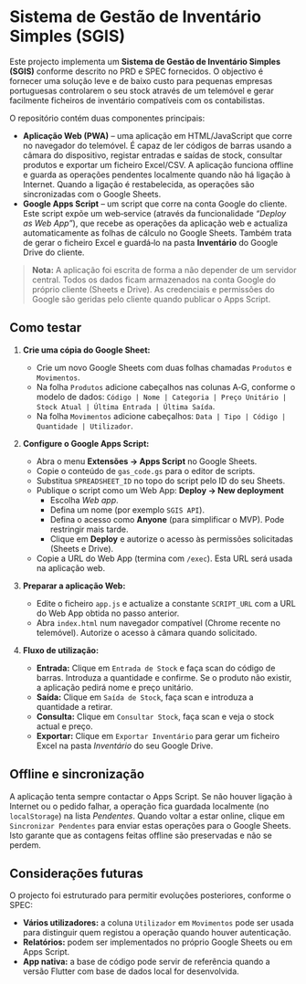 # Sistema de Gestão de Inventário Simples (SGIS)

Este projecto implementa um **Sistema de Gestão de Inventário Simples (SGIS)** conforme descrito no PRD e SPEC fornecidos.  O objectivo é fornecer uma solução leve e de baixo custo para pequenas empresas portuguesas controlarem o seu stock através de um telemóvel e gerar facilmente ficheiros de inventário compatíveis com os contabilistas.

O repositório contém duas componentes principais:

* **Aplicação Web (PWA)** – uma aplicação em HTML/JavaScript que corre no navegador do telemóvel.  É capaz de ler códigos de barras usando a câmara do dispositivo, registar entradas e saídas de stock, consultar produtos e exportar um ficheiro Excel/CSV.  A aplicação funciona offline e guarda as operações pendentes localmente quando não há ligação à Internet.  Quando a ligação é restabelecida, as operações são sincronizadas com o Google Sheets.
* **Google Apps Script** – um script que corre na conta Google do cliente.  Este script expõe um web‑service (através da funcionalidade *“Deploy as Web App”*), que recebe as operações da aplicação web e actualiza automaticamente as folhas de cálculo no Google Sheets.  Também trata de gerar o ficheiro Excel e guardá‑lo na pasta **Inventário** do Google Drive do cliente.

> **Nota:** A aplicação foi escrita de forma a não depender de um servidor central.  Todos os dados ficam armazenados na conta Google do próprio cliente (Sheets e Drive).  As credenciais e permissões do Google são geridas pelo cliente quando publicar o Apps Script.

## Como testar

1. **Crie uma cópia do Google Sheet:**
   - Crie um novo Google Sheets com duas folhas chamadas `Produtos` e `Movimentos`.
   - Na folha `Produtos` adicione cabeçalhos nas colunas A‑G, conforme o modelo de dados: `Código | Nome | Categoria | Preço Unitário | Stock Atual | Última Entrada | Última Saída`.
   - Na folha `Movimentos` adicione cabeçalhos: `Data | Tipo | Código | Quantidade | Utilizador`.

2. **Configure o Google Apps Script:**
   - Abra o menu **Extensões → Apps Script** no Google Sheets.
   - Copie o conteúdo de `gas_code.gs` para o editor de scripts.
   - Substitua `SPREADSHEET_ID` no topo do script pelo ID do seu Sheets.
   - Publique o script como um Web App: **Deploy → New deployment**
     - Escolha *Web app*.
     - Defina um nome (por exemplo `SGIS API`).
     - Defina o acesso como **Anyone** (para simplificar o MVP).  Pode restringir mais tarde.
     - Clique em **Deploy** e autorize o acesso às permissões solicitadas (Sheets e Drive).
   - Copie a URL do Web App (termina com `/exec`).  Esta URL será usada na aplicação web.

3. **Preparar a aplicação Web:**
   - Edite o ficheiro `app.js` e actualize a constante `SCRIPT_URL` com a URL do Web App obtida no passo anterior.
   - Abra `index.html` num navegador compatível (Chrome recente no telemóvel).  Autorize o acesso à câmara quando solicitado.

4. **Fluxo de utilização:**
   - **Entrada:** Clique em `Entrada de Stock` e faça scan do código de barras.  Introduza a quantidade e confirme.  Se o produto não existir, a aplicação pedirá nome e preço unitário.
   - **Saída:** Clique em `Saída de Stock`, faça scan e introduza a quantidade a retirar.
   - **Consulta:** Clique em `Consultar Stock`, faça scan e veja o stock actual e preço.
   - **Exportar:** Clique em `Exportar Inventário` para gerar um ficheiro Excel na pasta *Inventário* do seu Google Drive.

## Offline e sincronização

A aplicação tenta sempre contactar o Apps Script.  Se não houver ligação à Internet ou o pedido falhar, a operação fica guardada localmente (no `localStorage`) na lista *Pendentes*.  Quando voltar a estar online, clique em `Sincronizar Pendentes` para enviar estas operações para o Google Sheets.  Isto garante que as contagens feitas offline são preservadas e não se perdem.

## Considerações futuras

O projecto foi estruturado para permitir evoluções posteriores, conforme o SPEC:

* **Vários utilizadores:** a coluna `Utilizador` em `Movimentos` pode ser usada para distinguir quem registou a operação quando houver autenticação.
* **Relatórios:** podem ser implementados no próprio Google Sheets ou em Apps Script.
* **App nativa:** a base de código pode servir de referência quando a versão Flutter com base de dados local for desenvolvida.
